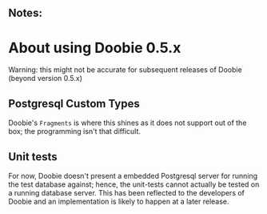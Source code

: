 Notes:
-----------

# About using Doobie 0.5.x

Warning: this might not be accurate for subsequent releases of Doobie (beyond
version 0.5.x)

## Postgresql Custom Types

Doobie's `Fragments` is where this shines as it does not support out of the
box; the programming isn't that difficult.

## Unit tests

For now, Doobie doesn't present a embedded Postgresql server for running the
test database against; hence, the unit-tests cannot actually be tested on a
running database server. This has been reflected to the developers of Doobie
and an implementation is likely to happen at a later release.


